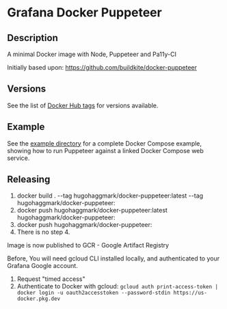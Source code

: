 # Grafana Docker Puppeteer

## Description

A minimal Docker image with Node, Puppeteer and Pa11y-CI

Initially based upon:
https://github.com/buildkite/docker-puppeteer

## Versions

See the list of [Docker Hub tags](https://hub.docker.com/repository/registry-1.docker.io/hugohaggmark/docker-puppeteer/tags/) for versions available.

## Example

See the [example directory](example) for a complete Docker Compose example, showing how to run Puppeteer against a linked Docker Compose web service.

## Releasing

1. docker build . --tag hugohaggmark/docker-puppeteer:latest --tag hugohaggmark/docker-puppeteer:<VERSION>
2. docker push hugohaggmark/docker-puppeteer:latest hugohaggmark/docker-puppeteer:<VERSION>
3. docker push hugohaggmark/docker-puppeteer:<VERSION>
4. There is no step 4.

Image is now published to GCR - Google Artifact Registry

Before, You will need gcloud CLI installed locally, and authenticated to your Grafana Google account.

1. Request "timed access"
2. Authenticate to Docker with gcloud: `gcloud auth print-access-token | docker login -u oauth2accesstoken --password-stdin https://us-docker.pkg.dev`

